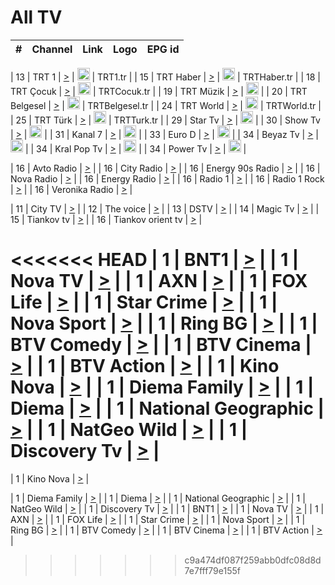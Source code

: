 <h1>All TV</h1>

| #   | Channel        | Link  | Logo | EPG id |
|:---:|:--------------:|:-----:|:----:|:------:|

| 13  | TRT 1            | [>](https://tv-trt1.medya.trt.com.tr/master.m3u8) | <img height="20" src="https://i.imgur.com/j786OLG.png"/> | TRT1.tr |
| 15  | TRT Haber        | [>](https://tv-trthaber.medya.trt.com.tr/master.m3u8) | <img height="20" src="https://i.imgur.com/OVfo8Ab.png"/> | TRTHaber.tr |
| 18  | TRT Çocuk        | [>](https://tv-trtcocuk.medya.trt.com.tr/master.m3u8) | <img height="20" src="https://i.imgur.com/QLFmD6d.png"/> | TRTCocuk.tr |
| 19  | TRT Müzik        | [>](https://tv-trtmuzik.medya.trt.com.tr/master.m3u8) | <img height="20" src="https://i.imgur.com/fIVFCEd.png"/> |
| 20  | TRT Belgesel     | [>](https://tv-trtbelgesel.medya.trt.com.tr/master.m3u8) | <img height="20" src="https://i.imgur.com/MGO87pe.png"/> | TRTBelgesel.tr |
| 24  | TRT World        | [>](https://tv-trtworld.medya.trt.com.tr/master.m3u8) | <img height="20" src="https://i.imgur.com/JEA2xpv.png"/> | TRTWorld.tr |
| 25  | TRT Türk         | [>](https://tv-trtturk.medya.trt.com.tr/master.m3u8) | <img height="20" src="https://i.imgur.com/OSTOQNw.png"/> | TRTTurk.tr |
| 29  | Star Tv   | [>](https://dogus-live.daioncdn.net/startv/startv_360p.m3u8) | <img height="20" src="https://i.imgur.com/IebUZx1.png"/> |
| 30  | Show Tv     | [>](https://ciner-live.daioncdn.net/showtv/showtv.m3u8) | <img height="20" src="https://i.imgur.com/IebUZx1.png"/> |
| 31  | Kanal 7     | [>](https://kanal7-live.daioncdn.net/kanal7/kanal7.m3u8) | <img height="20" src="https://i.imgur.com/IebUZx1.png"/> |
| 33  | Euro D    | [>](https://www.youtube.com/user/KanalD/live) | <img height="20" src="https://i.imgur.com/IebUZx1.png"/> |
| 34  | Beyaz Tv     | [>](https://beyaztv-live.daioncdn.net/beyaztv/beyaztv.m3u8) | <img height="20" src="https://i.imgur.com/IebUZx1.png"/> |
| 34  | Kral Pop Tv     | [>](https://www.youtube.com/watch?v=GuFTuKoXepw) | <img height="20" src="https://i.imgur.com/IebUZx1.png"/> |
| 34  | Power Tv     | [>](https://livetv.powerapp.com.tr/powerTV/powerhd.smil/chunklist.m3u8) | <img height="20" src="https://i.imgur.com/IebUZx1.png"/> |

| 16  | Avto Radio | [>](http://stream.metacast.eu/avtoradio.mp3.m3u) |
| 16  | City Radio | [>](http://stream.metacast.eu/city.aac.m3u) |
| 16  | Energy 90s Radio | [>](http://stream.metacast.eu/energy-90s.m3u) |
| 16  | Nova Radio | [>](http://stream.metacast.eu/nova.aac.m3u) |
| 16  | Energy Radio | [>](http://stream.metacast.eu/nrj.aac.m3u) |
| 16  | Radio 1 | [>](http://stream.metacast.eu/radio1.aac.m3u) |
| 16  | Radio 1 Rock | [>](http://stream.metacast.eu/radio1rock.aac.m3u) |
| 16  | Veronika Radio | [>](http://stream.metacast.eu/veronika.aac.m3u) |

| 11  | City TV | [>](https://tv.city.bg/play/tshls/citytv/index.m3u8) |
| 12  | The voice | [>](https://bss1.neterra.tv/thevoice/thevoice.m3u8) |
| 13  | DSTV | [>](http://46.249.95.140:8081/hls/data.m3u8) |
| 14  | Magic Tv | [>](https://bss1.neterra.tv/magictv/magictv.m3u8) |
| 15  | Tiankov tv | [>](https://streamer103.neterra.tv/tiankov-folk/live.m3u8) |
| 16  | Tiankov orient tv | [>](https://streamer103.neterra.tv/tiankov-orient/live.m3u8) |

<<<<<<< HEAD
| 1 | BNT1 | [>](https://ymkaya.xyz:26402/tv/bnt1/playlist.m3u8?wmsAuthSign=c2VydmVyX3RpbWU9NS8yMS8yMDI1IDY6NDc6MTcgUE0maGFzaF92YWx1ZT1ib1V0djZ1SGxYbk1tc01uaHNDNjRBPT0mdmFsaWRtaW51dGVzPTYw) |
| 1 | Nova TV | [>](https://ymkaya.xyz:26402/tv/novatv/playlist.m3u8?wmsAuthSign=c2VydmVyX3RpbWU9NS8yMS8yMDI1IDY6NDc6MjggUE0maGFzaF92YWx1ZT1lZnVsMjdBVDNNOURyeXdmWE1Fc3Z3PT0mdmFsaWRtaW51dGVzPTYw) |
| 1 | AXN | [>](https://ymkaya.xyz:26402/tv/axn/playlist.m3u8?wmsAuthSign=c2VydmVyX3RpbWU9NS8yMS8yMDI1IDY6NDc6MzggUE0maGFzaF92YWx1ZT10K3BHTEpsaVhhZUVHM0cwL1hIREdRPT0mdmFsaWRtaW51dGVzPTYw) |
| 1 | FOX Life | [>](https://ymkaya.xyz:26402/tv/foxlife/playlist.m3u8?wmsAuthSign=c2VydmVyX3RpbWU9NS8yMS8yMDI1IDY6NDc6NDcgUE0maGFzaF92YWx1ZT1xWDF2MUtHMzhpVWwrV1ZReFdKUTR3PT0mdmFsaWRtaW51dGVzPTYw) |
| 1 | Star Crime | [>](https://ymkaya.xyz:26402/tv/foxcrime/playlist.m3u8?wmsAuthSign=c2VydmVyX3RpbWU9NS8yMS8yMDI1IDY6NDc6NTcgUE0maGFzaF92YWx1ZT1vbnZtb0kxbnoxcndOUFp2VDZWcXlBPT0mdmFsaWRtaW51dGVzPTYw) |
| 1 | Nova Sport | [>](https://ymkaya.xyz:26402/tv/novasport/playlist.m3u8?wmsAuthSign=c2VydmVyX3RpbWU9NS8yMS8yMDI1IDY6NDg6MDggUE0maGFzaF92YWx1ZT1GNHlGWlFCckNzNDVNdjBIR3FtdHFBPT0mdmFsaWRtaW51dGVzPTYw) |
| 1 | Ring BG | [>](https://ymkaya.xyz:26402/tv/ringbg/playlist.m3u8?wmsAuthSign=c2VydmVyX3RpbWU9NS8yMS8yMDI1IDY6NDg6MTggUE0maGFzaF92YWx1ZT0rWTUyTktybjBqeDUwbFBBOXViZXNBPT0mdmFsaWRtaW51dGVzPTYw) |
| 1 | BTV Comedy | [>](https://ymkaya.xyz:26402/tv/btvcomedy/playlist.m3u8?wmsAuthSign=c2VydmVyX3RpbWU9NS8yMS8yMDI1IDY6NDg6MjcgUE0maGFzaF92YWx1ZT1EdnI5aUZSOXUzWnVjejVsSDV6Zyt3PT0mdmFsaWRtaW51dGVzPTYw) |
| 1 | BTV Cinema | [>](https://ymkaya.xyz:26402/tv/btvcinema/playlist.m3u8?wmsAuthSign=c2VydmVyX3RpbWU9NS8yMS8yMDI1IDY6NDg6MzcgUE0maGFzaF92YWx1ZT03MkN2MWFqV1BPY2Z5RlhxelQ3aU1RPT0mdmFsaWRtaW51dGVzPTYw) |
| 1 | BTV Action | [>](https://ymkaya.xyz:26402/tv/btvaction/playlist.m3u8?wmsAuthSign=c2VydmVyX3RpbWU9NS8yMS8yMDI1IDY6NDg6NDYgUE0maGFzaF92YWx1ZT0zWUFENzJBQVc3RXR3V0NjR0w5RkFnPT0mdmFsaWRtaW51dGVzPTYw) |
| 1 | Kino Nova | [>](https://ymkaya.xyz:26402/tv/kinonova/playlist.m3u8?wmsAuthSign=c2VydmVyX3RpbWU9NS8yMS8yMDI1IDY6NDg6NTYgUE0maGFzaF92YWx1ZT1oQU82Sm5xZTZrZVBaYW9adksycmxBPT0mdmFsaWRtaW51dGVzPTYw) |
| 1 | Diema Family | [>](https://ymkaya.xyz:26402/tv/diemafamily/playlist.m3u8?wmsAuthSign=c2VydmVyX3RpbWU9NS8yMS8yMDI1IDY6NDk6MDYgUE0maGFzaF92YWx1ZT1wOWlFb29jZG15OUlpbzJaYllrRTVBPT0mdmFsaWRtaW51dGVzPTYw) |
| 1 | Diema | [>](https://ymkaya.xyz:26402/tv/diema/playlist.m3u8?wmsAuthSign=c2VydmVyX3RpbWU9NS8yMS8yMDI1IDY6NDk6MTYgUE0maGFzaF92YWx1ZT1xN3QyWG10YU44aDl0YS83Y0FXa0NBPT0mdmFsaWRtaW51dGVzPTYw) |
| 1 | National Geographic | [>](https://ymkaya.xyz:26402/tv/natgeo/playlist.m3u8?wmsAuthSign=c2VydmVyX3RpbWU9NS8yMS8yMDI1IDY6NDk6MjUgUE0maGFzaF92YWx1ZT1vb0psWHQwcVZBV2lzNlBFS3dWY2JRPT0mdmFsaWRtaW51dGVzPTYw) |
| 1 | NatGeo Wild | [>](https://ymkaya.xyz:26402/tv/natgeowild/playlist.m3u8?wmsAuthSign=c2VydmVyX3RpbWU9NS8yMS8yMDI1IDY6NDk6MzUgUE0maGFzaF92YWx1ZT1DNkJWaFZOZ3czUGNkcGd5MytYVkx3PT0mdmFsaWRtaW51dGVzPTYw) |
| 1 | Discovery Tv | [>](https://ymkaya.xyz:26402/tv/discovery/playlist.m3u8?wmsAuthSign=c2VydmVyX3RpbWU9NS8yMS8yMDI1IDY6NDk6NDQgUE0maGFzaF92YWx1ZT0xM0xhSU1NMlJvNTNEM2hIcUpJYlh3PT0mdmFsaWRtaW51dGVzPTYw) |
=======


| 1 | Kino Nova | [>](https://ymkaya.xyz:11336/tv/kinonova/playlist.m3u8?wmsAuthSign=c2VydmVyX3RpbWU9MS8yLzIwMjUgNDo0MDoyMCBBTSZoYXNoX3ZhbHVlPWlFS1FrWEtMMVRFM3l5YklUWUJQUHc9PSZ2YWxpZG1pbnV0ZXM9NjA=) |

| 1 | Diema Family | [>](https://ymkaya.xyz:11336/tv/diemafamily/playlist.m3u8?wmsAuthSign=c2VydmVyX3RpbWU9MS8yLzIwMjUgNDo0MDozMCBBTSZoYXNoX3ZhbHVlPUVUaTVKTldvZTF5WVVCM0YwL21kaXc9PSZ2YWxpZG1pbnV0ZXM9NjA=) |
| 1 | Diema | [>](https://ymkaya.xyz:11336/tv/diema/playlist.m3u8?wmsAuthSign=c2VydmVyX3RpbWU9MS8yLzIwMjUgNDo0MDo0MCBBTSZoYXNoX3ZhbHVlPVlYMWVJT2NuUjNpUTBsaytEUFFOS2c9PSZ2YWxpZG1pbnV0ZXM9NjA=) |
| 1 | National Geographic | [>](https://ymkaya.xyz:11336/tv/natgeo/playlist.m3u8?wmsAuthSign=c2VydmVyX3RpbWU9MS8yLzIwMjUgNDo0MTo0MSBBTSZoYXNoX3ZhbHVlPTJQTlVmcG5nYWx0M013eUhGRGxnd0E9PSZ2YWxpZG1pbnV0ZXM9NjA=) |
| 1 | NatGeo Wild | [>](https://ymkaya.xyz:11336/tv/natgeowild/playlist.m3u8?wmsAuthSign=c2VydmVyX3RpbWU9MS8yLzIwMjUgNDo0MTo1MSBBTSZoYXNoX3ZhbHVlPVl1OXZaTTliN0hGWEN3eDBYd1duNkE9PSZ2YWxpZG1pbnV0ZXM9NjA=) |
| 1 | Discovery Tv | [>](https://ymkaya.xyz:11336/tv/discovery/playlist.m3u8?wmsAuthSign=c2VydmVyX3RpbWU9MS8yLzIwMjUgNDo0MjowMSBBTSZoYXNoX3ZhbHVlPWtBQmdLNlY2RmQwWElzMVYzSDJyVkE9PSZ2YWxpZG1pbnV0ZXM9NjA=) |
| 1 | BNT1 | [>](https://ymkaya.xyz:11336/tv/bnt1/playlist.m3u8?wmsAuthSign=c2VydmVyX3RpbWU9MS8yLzIwMjUgNDozODozOCBBTSZoYXNoX3ZhbHVlPVVrMVlRQXpJWlhYeUh6ZFVpSC9NMUE9PSZ2YWxpZG1pbnV0ZXM9NjA=) |
| 1 | Nova TV | [>](https://ymkaya.xyz:11336/tv/novatv/playlist.m3u8?wmsAuthSign=c2VydmVyX3RpbWU9MS8yLzIwMjUgNDozODo0OCBBTSZoYXNoX3ZhbHVlPUVxQjh1a0ZzYkVGZU8zZDFGTzdreVE9PSZ2YWxpZG1pbnV0ZXM9NjA=) |
| 1 | AXN | [>](https://ymkaya.xyz:11336/tv/axn/playlist.m3u8?wmsAuthSign=c2VydmVyX3RpbWU9MS8yLzIwMjUgNDozODo1OCBBTSZoYXNoX3ZhbHVlPUpkWStGY1hkNXhaOVpPZ0thQ0FZL3c9PSZ2YWxpZG1pbnV0ZXM9NjA=) |
| 1 | FOX Life | [>](https://ymkaya.xyz:11336/tv/foxlife/playlist.m3u8?wmsAuthSign=c2VydmVyX3RpbWU9MS8yLzIwMjUgNDozOToxMCBBTSZoYXNoX3ZhbHVlPWt1ZDc1T3AzYlZDTjJnSy9TU0xJZlE9PSZ2YWxpZG1pbnV0ZXM9NjA=) |
| 1 | Star Crime | [>](https://ymkaya.xyz:11336/tv/foxcrime/playlist.m3u8?wmsAuthSign=c2VydmVyX3RpbWU9MS8yLzIwMjUgNDozOToyMCBBTSZoYXNoX3ZhbHVlPXIwVU45Nm9FR1l2enNkTG9TanBxbmc9PSZ2YWxpZG1pbnV0ZXM9NjA=) |
| 1 | Nova Sport | [>](https://ymkaya.xyz:11336/tv/novasport/playlist.m3u8?wmsAuthSign=c2VydmVyX3RpbWU9MS8yLzIwMjUgNDozOTozMCBBTSZoYXNoX3ZhbHVlPXlSZ0UxazVaM0xhSmc0NmR4T0c1T2c9PSZ2YWxpZG1pbnV0ZXM9NjA=) |
| 1 | Ring BG | [>](https://ymkaya.xyz:11336/tv/ringbg/playlist.m3u8?wmsAuthSign=c2VydmVyX3RpbWU9MS8yLzIwMjUgNDozOTo0MCBBTSZoYXNoX3ZhbHVlPTR4aUlFNHVUYWN4enY1WkVuOFZma2c9PSZ2YWxpZG1pbnV0ZXM9NjA=) |
| 1 | BTV Comedy | [>](https://ymkaya.xyz:11336/tv/btvcomedy/playlist.m3u8?wmsAuthSign=c2VydmVyX3RpbWU9MS8yLzIwMjUgNDozOTo1MCBBTSZoYXNoX3ZhbHVlPUtrMTJ2RHNTTUU1RFp1ZkVOdXFSK3c9PSZ2YWxpZG1pbnV0ZXM9NjA=) |
| 1 | BTV Cinema | [>](https://ymkaya.xyz:11336/tv/btvcinema/playlist.m3u8?wmsAuthSign=c2VydmVyX3RpbWU9MS8yLzIwMjUgNDozOTo1OSBBTSZoYXNoX3ZhbHVlPTZWcU9FZW56cG1NM1lrYy8xNE5NeHc9PSZ2YWxpZG1pbnV0ZXM9NjA=) |
| 1 | BTV Action | [>](https://ymkaya.xyz:11336/tv/btvaction/playlist.m3u8?wmsAuthSign=c2VydmVyX3RpbWU9MS8yLzIwMjUgNDo0MDoxMCBBTSZoYXNoX3ZhbHVlPUlDd0ErRkZVWThyMVZwR3c2REdGZ3c9PSZ2YWxpZG1pbnV0ZXM9NjA=) |
>>>>>>> c9a474df087f259abb0dfc08d8d7e7fff79e155f
